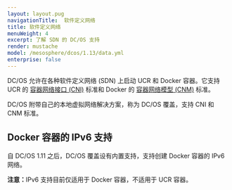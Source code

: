 ```yaml
---
layout: layout.pug
navigationTitle:  软件定义网络
title: 软件定义网络
menuWeight: 4
excerpt: 了解 SDN 的 DC/OS 支持
render: mustache
model: /mesosphere/dcos/1.13/data.yml
enterprise: false
---
```



DC/OS 允许在各种软件定义网络 (SDN) 上启动 UCR 和 Docker 容器。它支持 UCR 的 [容器网络接口 (CNI)](https://github.com/containernetworking/cni) 标准和 Docker 的 [容器网络模型 (CNM)](https://github.com/docker/libnetwork/blob/master/docs/design.md) 标准。

DC/OS 附带自己的本地虚拟网络解决方案，称为 DC/OS 覆盖，支持 CNI 和 CNM 标准。

## Docker 容器的 IPv6 支持
自 DC/OS 1.11 之后，DC/OS 覆盖设有内置支持，支持创建 Docker 容器的 IPv6 网络。

<p class="message--note"><strong>注意：</strong>IPv6 支持目前仅适用于 Docker 容器，不适用于 UCR 容器。</p>
